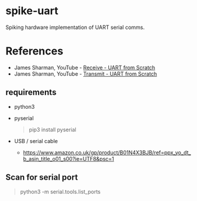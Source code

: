 # spike-uart

Spiking hardware implementation of UART serial comms.

# References

- James Sharman, YouTube - [Receive - UART from Scratch](https://www.youtube.com/watch?v=Bqc7YsC1f1Q&t=2s)
- James Sharman, YouTube -  [Transmit - UART from Scratch](https://www.youtube.com/watch?v=aE5VTp_eMN4)

## requirements

- python3

- pyserial
  > pip3 install pyserial

- USB / serial cable
  - https://www.amazon.co.uk/gp/product/B01N4X3BJB/ref=ppx_yo_dt_b_asin_title_o01_s00?ie=UTF8&psc=1

## Scan for serial port

> python3 -m serial.tools.list_ports

##
